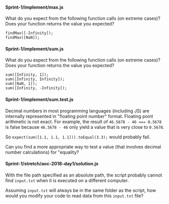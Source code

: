 #### Sprint-1/implement/max.js
What do you expect from the following function calls (on extreme cases)?
Does your function returns the value you expected?

```
findMax([-Infinity]);
findMax([NaN]);
```

#### Sprint-1/implement/sum.js

What do you expect from the following function calls (on extreme cases)?
Does your function returns the value you expected?

```
sum([Infinity, 1]);
sum([Infinity, Infinity]);
sum([NaN, 1]);
sum([Infinity, -Infinity]);
```


#### Sprint-1/implement/sum.test.js

Decimal numbers in most programming languages (including JS) are internally represented in "floating point number" format. Floating point arithmetic is not exact. For example, the result of `46.5678 - 46 === 0.5678` is false because `46.5678 - 46` only yield a value that is very close to `0.5678`.

So `expect(sum([1.1, 1.1, 1.1])).toEqual(3.3);` would probably fail.

Can you find a more appropriate way to test a value (that involves decimal number calculations) for "equality?

#### Sprint-1/stretch/aoc-2018-day1/solution.js
With the file path specified as an absolute path, the script probably cannot find `input.txt` when it is executed on a different computer.

Assuming `input.txt` will always be in the same folder as the script, how would you modify your code to read data from this `input.txt` file?
